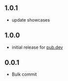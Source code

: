 ## 1.0.1

* update showcases

## 1.0.0

* initial release for [pub.dev](https://pub.dev/packages/quick_interact)

## 0.0.1

* Bulk commit
